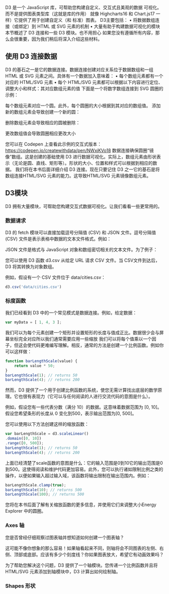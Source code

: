 
D3 是一个 JavaScript 库，可帮助您构建自定义、交互式且美观的数据
可视化。而不是提供图表类型库（这就是库的作用）
就像 Highcharts16 和 Chart.js17 一样）它提供了用于创建自定义（和
标准）图表。
D3主要包括：
• 将数据数组连接（或绑定）到 HTML 或 SVG 元素的机制
• 大量有助于构建数据可视化的模块
本节概述了 D3 连接和一些 D3 模块。也不用担心
如果您没有遵循所有内容，那么会很重要，因为我们稍后将深入介绍这些材料。

## 使用 D3 连接数据

D3 的基石之一是它的数据连接。数据连接创建对应关系位于数据数组和一组 HTML 或 SVG 元素之间。具体有一个数据加入意味着：
• 每个数组元素都有一个对应的 HTML/SVG 元素
• 每个 HTML/SVG 元素都可以根据以下内容进行定位、调整大小和样式：其对应数组元素的值
下面是一个将数字数组连接到 SVG 圆圈的示例：


每个数组元素对应一个圆。此外，每个圆圈的大小根据到其对应的数组值。
添加新的数组元素会导致创建一个新的圆：


删除数组元素会导致相应的圆被删除：

更改数组值会导致圆圈相应更改大小

您可以在 Codepen 上查看此示例的交互式版本：
https://codepen.io/createwithdata/pen/NWxjKVo18
数据连接确保圆圈“镜像”数组。这是创建的基础使用 D3 进行数据可视化。实际上，数组元素由形状表示（无论是圆、直线、矩形等）。形状的大小、位置和样式可以根据到相应的数据。
我们将在本书后面详细介绍 D3 连接。现在只要记住 D3 之一它的基石是将数组连接HTML/SVG 元素的能力。这导致HTML/SVG 元素镜像数组元素。


## D3模块

D3 拥有大量模块，可帮助您构建交互式数据可视化。让我们看看一些更常用的。

### 数据请求

D3 的 fetch 模块可以直接加载逗号分隔值 (CSV) 和 JSON 文件。逗号分隔值 (CSV) 文件是表示表格中数据的文本文件格式。例如：

JSON 文件是格式与 JavaScript 对象和数组密切相关的文本文件。为了例子：


您可以使用 D3 函数 d3.csv 从给定 URL 请求 CSV 文件。当 CSV文件到达后，D3 将其转换为对象数组。

例如，假设有一个 CSV 文件位于 data/cities.csv：

```js
d3.csv('data/cities.csv')
```

### 标度函数

我们已经看到 D3 中的一个常见模式是数据连接。例如，给定数据：

```js
var myData = [ 1, 4, 3 ];
```

我们可以为每个元素创建一个矩形并设置矩形的长度与值成正比。数据很少会与屏幕坐标完全对应所以我们通常需要应用一些缩放
我们可以将每个值乘以一个因子，但这会使代码更难编写理解。相反，通常的方法是创建一个比例函数。例如你可以这样做：

```js 
function barLengthScale(value) {
	return value * 50; 
}
barLengthScale(1); // returns 50
barLengthScale(4); // returns 200
```

然而，D3 提供了一个用于创建比例函数的系统，使您无需计算找出底层的数学原理。它也很有表现力（它可以与任何阅读的人进行交流代码的意图是什么）。

例如，假设您有一些代表分数（满分 10）的数据。这意味着数据范围为 [0, 10]。假设您希望条形的长度从 0 变化到500，表示输出范围为[0, 500]。

您可以使用以下方法创建这样的缩放函数：

```js 
var barLengthScale = d3.scaleLinear()
.domain([0, 10])
.range([0, 500]);
barLengthScale(1); // returns 50
barLengthScale(4); // returns 200
```

上面已经清楚了scale函数的意图是什么：它的输入范围是0到10它的输出范围是0到500。这使得阅读和维护代码更加容易。此外，您可以执行诸如限制比例之类的操作，以便如果输入超过输入域，该函数将输出限制在输出范围内。例如：

``` js
barLengthScale.clamp(true);
barLengthScale(10); // returns 500
barLengthScale(100); // returns 500
```

您将在本书后面了解有关缩放函数的更多信息，并使用它们来调整大小Energy Explorer 中的圆圈。

### Axes 轴

您是否曾经仔细观察过图表轴并想知道如何创建一个图表轴？

这可能不像你想象的那么容易！如果轴看起来不同，则轴将会不同图表的左侧、右侧、顶部或底部。应该有多少个刻度线？你如果图表放大，希望它有动画效果吗？

为了帮助您解决这个问题，D3 提供了一个轴模块。您传递一个比例函数并且将 HTML/SVG 元素添加到轴模块中，D3 计算出如何绘制轴。

### Shapes 形状
